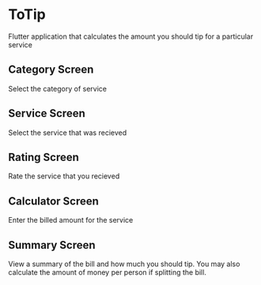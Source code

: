 # ToTip
Flutter application that calculates the amount you should tip for a particular service

## Category Screen
Select the category of service

## Service Screen 
Select the service that was recieved

## Rating Screen 
Rate the service that you recieved

## Calculator Screen 
Enter the billed amount for the service

## Summary Screen 
View a summary of the bill and how much you should tip. You may also calculate the amount of money per person if splitting the bill. 
